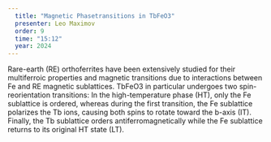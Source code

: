 ```yaml
---
  title: "Magnetic Phasetransitions in TbFeO3"
  presenter: Leo Maximov
  order: 9
  time: "15:12"
  year: 2024
---
```

Rare-earth (RE) orthoferrites have been extensively studied for their multiferroic properties and magnetic transitions due to interactions between Fe and RE magnetic sublattices. TbFeO3 in particular undergoes two spin-reorientation transitions: 
In the high-temperature phase (HT), only the Fe sublattice is ordered, whereas during the first transition, the Fe sublattice polarizes the Tb ions, causing both spins to rotate toward the b-axis (IT). Finally, the Tb sublattice orders antiferromagnetically while the Fe sublattice returns to its original HT state (LT).

